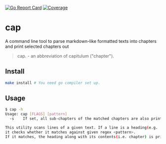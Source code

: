 [![Go Report Card](https://goreportcard.com/badge/github.com/nchern/cap)](https://goreportcard.com/report/github.com/nchern/cap)
[![Coverage](https://gocover.io/_badge/github.com/nchern/cap)](https://gocover.io/github.com/nchern/cap)

# cap
A command line tool to parse markdown-like formatted texts into chapters and print selected chapters out

> cap. - an abbreviation of capitulum ("chapter").

## Install
```bash
make install # You need go compiler set up.
```

## Usage
```bash
$ cap -h
Usage: cap [FLAGS] [pattern]
  -s	If set, all sub-chapters of the matched chapters are also printed out. Subchapter is a chapter with headings of higher levels that the initial one

This utility scans lines of a given text. If a line is a heading(e.g. '* Header 1'),
it checks whether it matches against given regex <pattern>.
If it matches, the heading along with its contents(i.e. chapter) is printed out.
```
